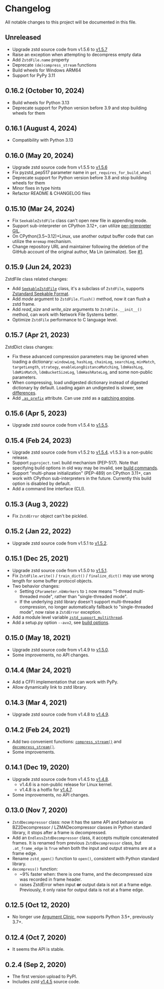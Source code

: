 # Changelog

All notable changes to this project will be documented in this file.

## Unreleased

- Upgrade zstd source code from v1.5.6 to [v1.5.7](https://github.com/facebook/zstd/releases/tag/v1.5.7)
- Raise an exception when attempting to decompress empty data
- Add `ZstdFile.name` property
- Deprecate `(de)compress_stream` functions
- Build wheels for Windows ARM64
- Support for PyPy 3.11

## 0.16.2 (October 10, 2024)

- Build wheels for Python 3.13
- Deprecate support for Python version before 3.9 and stop building wheels for them

## 0.16.1 (August 4, 2024)

- Compatibility with Python 3.13

## 0.16.0 (May 20, 2024)

- Upgrade zstd source code from v1.5.5 to [v1.5.6](https://github.com/facebook/zstd/releases/tag/v1.5.6)
- Fix pyzstd_pep517 parameter name in `get_requires_for_build_wheel`
- Deprecate support for Python version before 3.8 and stop building wheels for them
- Minor fixes in type hints
- Refactor README & CHANGELOG files

## 0.15.10 (Mar 24, 2024)

- Fix `SeekableZstdFile` class can't open new file in appending mode.
- Support sub-interpreter on CPython 3.12+, can utilize [per-interpreter GIL](https://docs.python.org/3.12/whatsnew/3.12.html#pep-684-a-per-interpreter-gil).
- On CPython(3.5~3.12)+Linux, use another output buffer code that can utilize the `mremap` mechanism.
- Change repository URL and maintainer following the deletion of the GitHub account of the original author, Ma Lin (animalize). See [#1](https://github.com/Rogdham/pyzstd/issues/1).

## 0.15.9 (Jun 24, 2023)

ZstdFile class related changes:

- Add [`SeekableZstdFile`](https://pyzstd.readthedocs.io/#SeekableZstdFile) class, it's a subclass of `ZstdFile`, supports [Zstandard Seekable Format](https://github.com/facebook/zstd/blob/dev/contrib/seekable_format/zstd_seekable_compression_format.md).
- Add _mode_ argument to `ZstdFile.flush()` method, now it can flush a zstd frame.
- Add _read_size_ and _write_size_ arguments to `ZstdFile.__init__()` method, can work with Network File Systems better.
- Optimize `ZstdFile` performance to C language level.

## 0.15.7 (Apr 21, 2023)

ZstdDict class changes:

- Fix these advanced compression parameters may be ignored when loading a dictionary: `windowLog`, `hashLog`, `chainLog`, `searchLog`, `minMatch`, `targetLength`, `strategy`, `enableLongDistanceMatching`, `ldmHashLog`, `ldmMinMatch`, `ldmBucketSizeLog`, `ldmHashRateLog`, and some non-public parameters.
- When compressing, load undigested dictionary instead of digested dictionary by default. Loading again an undigested is slower, see [differences](https://pyzstd.readthedocs.io/#ZstdDict.as_digested_dict).
- Add [`.as_prefix`](https://pyzstd.readthedocs.io/#ZstdDict.as_prefix) attribute. Can use zstd as a [patching engine](https://pyzstd.readthedocs.io/#patching-engine).

## 0.15.6 (Apr 5, 2023)

- Upgrade zstd source code from v1.5.4 to [v1.5.5](https://github.com/facebook/zstd/releases/tag/v1.5.5).

## 0.15.4 (Feb 24, 2023)

- Upgrade zstd source code from v1.5.2 to [v1.5.4](https://github.com/facebook/zstd/releases/tag/v1.5.4). v1.5.3 is a non-public release.
- Support `pyproject.toml` build mechanism (PEP-517). Note that specifying build options in old way may be invalid, see [build commands](https://pyzstd.readthedocs.io/#build-pyzstd).
- Support "multi-phase initialization" (PEP-489) on CPython 3.11+, can work with CPython sub-interpreters in the future. Currently this build option is disabled by default.
- Add a command line interface (CLI).

## 0.15.3 (Aug 3, 2022)

- Fix `ZstdError` object can't be pickled.

## 0.15.2 (Jan 22, 2022)

- Upgrade zstd source code from v1.5.1 to [v1.5.2](https://github.com/facebook/zstd/releases/tag/v1.5.2).

## 0.15.1 (Dec 25, 2021)

- Upgrade zstd source code from v1.5.0 to [v1.5.1](https://github.com/facebook/zstd/releases/tag/v1.5.1).
- Fix `ZstdFile.write()` / `train_dict()` / `finalize_dict()` may use wrong length for some buffer protocol objects.
- Two behavior changes:
  - Setting `CParameter.nbWorkers` to `1` now means "1-thread multi-threaded mode", rather than "single-threaded mode".
  - If the underlying zstd library doesn't support multi-threaded compression, no longer automatically fallback to "single-threaded mode", now raise a `ZstdError` exception.
- Add a module level variable [`zstd_support_multithread`](https://pyzstd.readthedocs.io/#zstd_support_multithread).
- Add a setup.py option `--avx2`, see [build options](https://pyzstd.readthedocs.io/#build-pyzstd).

## 0.15.0 (May 18, 2021)

- Upgrade zstd source code from v1.4.9 to [v1.5.0](https://github.com/facebook/zstd/releases/tag/v1.5.0).
- Some improvements, no API changes.

## 0.14.4 (Mar 24, 2021)

- Add a CFFI implementation that can work with PyPy.
- Allow dynamically link to zstd library.

## 0.14.3 (Mar 4, 2021)

- Upgrade zstd source code from v1.4.8 to [v1.4.9](https://github.com/facebook/zstd/releases/tag/v1.4.9).

## 0.14.2 (Feb 24, 2021)

- Add two convenient functions: [`compress_stream()`](https://pyzstd.readthedocs.io/#compress_stream) and [`decompress_stream()`](https://pyzstd.readthedocs.io/#decompress_stream).
- Some improvements.

## 0.14.1 (Dec 19, 2020)

- Upgrade zstd source code from v1.4.5 to [v1.4.8](https://github.com/facebook/zstd/releases/tag/v1.4.8).
  - v1.4.6 is a non-public release for Linux kernel.
  - v1.4.8 is a hotfix for [v1.4.7](https://github.com/facebook/zstd/releases/tag/v1.4.7).
- Some improvements, no API changes.

## 0.13.0 (Nov 7, 2020)

- `ZstdDecompressor` class: now it has the same API and behavior as BZ2Decompressor / LZMADecompressor classes in Python standard library, it stops after a frame is decompressed.
- Add an `EndlessZstdDecompressor` class, it accepts multiple concatenated frames. It is renamed from previous `ZstdDecompressor` class, but `.at_frame_edge` is `True` when both the input and output streams are at a frame edge.
- Rename `zstd_open()` function to `open()`, consistent with Python standard library.
- `decompress()` function:
  - ~9% faster when: there is one frame, and the decompressed size was recorded in frame header.
  - raises ZstdError when input **or** output data is not at a frame edge. Previously, it only raise for output data is not at a frame edge.

## 0.12.5 (Oct 12, 2020)

- No longer use [Argument Clinic](https://docs.python.org/3/howto/clinic.html), now supports Python 3.5+, previously 3.7+.

## 0.12.4 (Oct 7, 2020)

- It seems the API is stable.

## 0.2.4 (Sep 2, 2020)

- The first version upload to PyPI.
- Includes zstd [v1.4.5](https://github.com/facebook/zstd/releases/tag/v1.4.5) source code.
